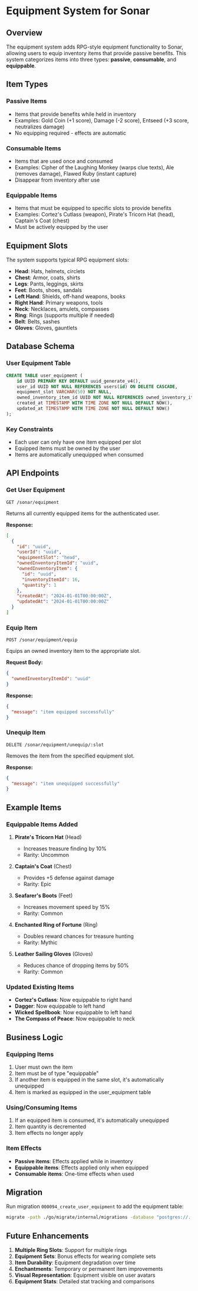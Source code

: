 # Equipment System for Sonar

## Overview

The equipment system adds RPG-style equipment functionality to Sonar, allowing users to equip inventory items that provide passive benefits. This system categorizes items into three types: **passive**, **consumable**, and **equippable**.

## Item Types

### Passive Items
- Items that provide benefits while held in inventory
- Examples: Gold Coin (+1 score), Damage (-2 score), Entseed (+3 score, neutralizes damage)
- No equipping required - effects are automatic

### Consumable Items
- Items that are used once and consumed
- Examples: Cipher of the Laughing Monkey (warps clue texts), Ale (removes damage), Flawed Ruby (instant capture)
- Disappear from inventory after use

### Equippable Items
- Items that must be equipped to specific slots to provide benefits
- Examples: Cortez's Cutlass (weapon), Pirate's Tricorn Hat (head), Captain's Coat (chest)
- Must be actively equipped by the user

## Equipment Slots

The system supports typical RPG equipment slots:
- **Head**: Hats, helmets, circlets
- **Chest**: Armor, coats, shirts
- **Legs**: Pants, leggings, skirts
- **Feet**: Boots, shoes, sandals
- **Left Hand**: Shields, off-hand weapons, books
- **Right Hand**: Primary weapons, tools
- **Neck**: Necklaces, amulets, compasses
- **Ring**: Rings (supports multiple if needed)
- **Belt**: Belts, sashes
- **Gloves**: Gloves, gauntlets

## Database Schema

### User Equipment Table
```sql
CREATE TABLE user_equipment (
    id UUID PRIMARY KEY DEFAULT uuid_generate_v4(),
    user_id UUID NOT NULL REFERENCES users(id) ON DELETE CASCADE,
    equipment_slot VARCHAR(50) NOT NULL,
    owned_inventory_item_id UUID NOT NULL REFERENCES owned_inventory_items(id) ON DELETE CASCADE,
    created_at TIMESTAMP WITH TIME ZONE NOT NULL DEFAULT NOW(),
    updated_at TIMESTAMP WITH TIME ZONE NOT NULL DEFAULT NOW()
);
```

### Key Constraints
- Each user can only have one item equipped per slot
- Equipped items must be owned by the user
- Items are automatically unequipped when consumed

## API Endpoints

### Get User Equipment
```
GET /sonar/equipment
```
Returns all currently equipped items for the authenticated user.

**Response:**
```json
[
  {
    "id": "uuid",
    "userId": "uuid", 
    "equipmentSlot": "head",
    "ownedInventoryItemId": "uuid",
    "ownedInventoryItem": {
      "id": "uuid",
      "inventoryItemId": 16,
      "quantity": 1
    },
    "createdAt": "2024-01-01T00:00:00Z",
    "updatedAt": "2024-01-01T00:00:00Z"
  }
]
```

### Equip Item
```
POST /sonar/equipment/equip
```
Equips an owned inventory item to the appropriate slot.

**Request Body:**
```json
{
  "ownedInventoryItemId": "uuid"
}
```

**Response:**
```json
{
  "message": "item equipped successfully"
}
```

### Unequip Item
```
DELETE /sonar/equipment/unequip/:slot
```
Removes the item from the specified equipment slot.

**Response:**
```json
{
  "message": "item unequipped successfully"
}
```

## Example Items

### Equippable Items Added

1. **Pirate's Tricorn Hat** (Head)
   - Increases treasure finding by 10%
   - Rarity: Uncommon

2. **Captain's Coat** (Chest)
   - Provides +5 defense against damage
   - Rarity: Epic

3. **Seafarer's Boots** (Feet)
   - Increases movement speed by 15%
   - Rarity: Common

4. **Enchanted Ring of Fortune** (Ring)
   - Doubles reward chances for treasure hunting
   - Rarity: Mythic

5. **Leather Sailing Gloves** (Gloves)
   - Reduces chance of dropping items by 50%
   - Rarity: Common

### Updated Existing Items

- **Cortez's Cutlass**: Now equippable to right hand
- **Dagger**: Now equippable to left hand
- **Wicked Spellbook**: Now equippable to left hand
- **The Compass of Peace**: Now equippable to neck

## Business Logic

### Equipping Items
1. User must own the item
2. Item must be of type "equippable"
3. If another item is equipped in the same slot, it's automatically unequipped
4. Item is marked as equipped in the user_equipment table

### Using/Consuming Items
1. If an equipped item is consumed, it's automatically unequipped
2. Item quantity is decremented
3. Item effects no longer apply

### Item Effects
- **Passive items**: Effects applied while in inventory
- **Equippable items**: Effects applied only when equipped
- **Consumable items**: One-time effects when used

## Migration

Run migration `000094_create_user_equipment` to add the equipment table:
```bash
migrate -path ./go/migrate/internal/migrations -database "postgres://..." up
```

## Future Enhancements

1. **Multiple Ring Slots**: Support for multiple rings
2. **Equipment Sets**: Bonus effects for wearing complete sets
3. **Item Durability**: Equipment degradation over time
4. **Enchantments**: Temporary or permanent item improvements
5. **Visual Representation**: Equipment visible on user avatars
6. **Equipment Stats**: Detailed stat tracking and comparisons